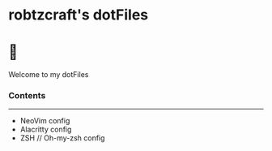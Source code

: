 # robtzcraft's dotFiles

<h1>󱡝</h1>

Welcome to my dotFiles

### Contents
--- 
* NeoVim config
* Alacritty config
* ZSH // Oh-my-zsh config
